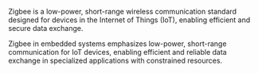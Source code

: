 Zigbee is a low-power, short-range wireless communication standard designed for devices in the Internet of Things (IoT), enabling efficient and secure data exchange.


Zigbee in embedded systems emphasizes low-power, short-range communication for IoT devices, enabling efficient and reliable data exchange in specialized applications with constrained resources.